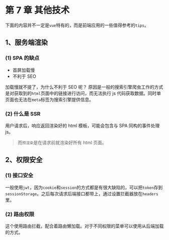 # 第 7 章 其他技术

下面的内容并不一定是`vue`特有的，而是前端应用的一些值得参考的`tips`。

## 1、服务端渲染

### (1) SPA 的缺点

- 首屏加载慢
- 不利于 SEO

加载慢就不提了，为什么不利于 SEO 呢？
原因是一般的搜索引擎爬虫工作的方式是对获取到的`html`页面中的链接进行访问，而无法执行 js 代码获取数据。同时单页面也无法在`meta`标签为搜索引擎提供信息。

### (2) 什么是 SSR

用户请求后，响应返回渲染好的 html 模板，可能会包含与 SPA 同构的事件处理 js。

> 而`预渲染`是在请求前就渲染好所有 html 页面。

## 2、权限安全

### (1) 接口安全

一般使用`jwt`，因为`cookie`和`session`的方式都是有很大缺陷的，可以把`token`存到`sessionStorage`。之后每次请求后端接口都带上，通过设置拦截器放在`headers`里。

### (2) 路由权限

这个使用路由拦截，配合着路由懒加载。对于不同权限的菜单可以使用从后端加载的方式。

